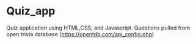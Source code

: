 # Quiz_app
Quiz application using HTML,CSS, and Javascript. Questions pulled from open trivia database (https://opentdb.com/api_config.php)
